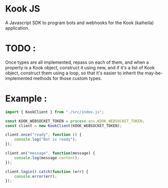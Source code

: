 # Kook JS

A Javascript SDK to program bots and webhooks for the Kook (kaiheila) application.

# TODO :

Once types are all implemented, repass on each of them, and when a property is
a Kook object, construct it using new, and if it's a list of Kook object,
construct them using a loop, so that it's easier to inherit the may-be-implemented
methods for those custom types.

# Example :

```js
import { KookClient } from "./src/index.js";

const KOOK_WEBSOCKET_TOKEN = process.env.KOOK_WEBSOCKET_TOKEN;
const client = new KookClient(KOOK_WEBSOCKET_TOKEN);

client.once("ready", function () {
    console.log("Bot is ready");
});

client.on("message", function(message) {
    console.log(message.content);
});

client.login().catch(function (err) {
    console.error(err);
});
```
